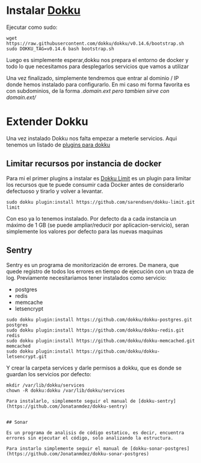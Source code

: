# Instalar [Dokku](https://github.com/dokku/dokku)

Ejecutar como sudo:

```
wget https://raw.githubusercontent.com/dokku/dokku/v0.14.6/bootstrap.sh
sudo DOKKU_TAG=v0.14.6 bash bootstrap.sh
```

Luego es simplemente esperar,dokku nos prepara el entorno de docker y 
todo lo que necesitamos para desplegarlos servicios que vamos a utilizar 

Una vez finalizado, simplemente tendremos que entrar al dominio / IP 
donde hemos instalado para configurarlo. En mi caso mi forma favorita
es con subdominios, de la forma *.domain.ext pero tambien sirve con domain.ext/*

# Extender Dokku

Una vez instalado Dokku nos falta empezar a meterle servicios. Aqui tenemos un listado de [plugins para dokku](https://github.com/dokku/dokku/blob/master/docs/community/plugins.md)

## Limitar recursos por instancia de docker

Para mi el primer plugins a instalar es [Dokku Limit](https://github.com/sarendsen/dokku-limit) es un plugin para limitar los recursos que te puede consumir cada Docker antes de considerarlo defectuoso y tirarlo y volver a levantar. 

```
sudo dokku plugin:install https://github.com/sarendsen/dokku-limit.git limit
```

Con eso ya lo tenemos instalado. Por defecto da a cada instancia un máximo de 1 GB (se puede ampliar/reducir por aplicacion-servicio), seran simplemente los valores por defecto para las nuevas maquinas

## Sentry 

Sentry es un programa de monitorización de errores. De manera, que quede registro de todos los errores en tiempo de ejecución con un traza de log. Previamente necesitariamos tener instalados como servicio:
* postgres
* redis
* memcache
* letsencrypt

```
sudo dokku plugin:install https://github.com/dokku/dokku-postgres.git postgres
sudo dokku plugin:install https://github.com/dokku/dokku-redis.git redis
sudo dokku plugin:install https://github.com/dokku/dokku-memcached.git memcached
sudo dokku plugin:install https://github.com/dokku/dokku-letsencrypt.git
```
Y crear la carpeta services y darle permisos a dokku, que es donde se guardan los servicios por defecto:
```
mkdir /var/lib/dokku/services
chown -R dokku:dokku /var/lib/dokku/services

Para instalarlo, simplemente seguir el manual de [dokku-sentry](https://github.com/Jonatanmdez/dokku-sentry)


## Sonar

Es un programa de analisis de código estatico, es decir, encuentra errores sin ejecutar el código, solo analizando la estructura.

Para instarlo simplemente seguir el manual de [dokku-sonar-postgres](https://github.com/Jonatanmdez/dokku-sonar-postgres)

